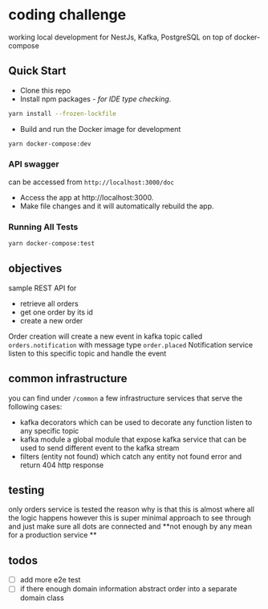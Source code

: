 # coding challenge

working local development for NestJs, Kafka, PostgreSQL on top of docker-compose

## Quick Start

- Clone this repo
- Install npm packages - _for IDE type checking_.

```bash
yarn install --frozen-lockfile
```

- Build and run the Docker image for development

```bash
yarn docker-compose:dev
```

### API swagger
can be accessed from `http://localhost:3000/doc`

- Access the app at http://localhost:3000.
- Make file changes and it will automatically rebuild the app.

### Running All Tests

```bash
yarn docker-compose:test
```

## objectives

sample REST API for 
- retrieve all orders
- get one order by its id
- create a new order

Order creation will create a new event in kafka topic called `orders.notification` with message type `order.placed`
Notification service listen to this specific topic and handle the event 

## common infrastructure

you can find under `/common` a few infrastructure services that serve the following cases:
- kafka decorators which can be used to decorate any function listen to any specific topic 
- kafka module a global module that expose kafka service that can be used to send different event to the kafka stream
- filters (entity not found) which catch any entity not found error and return 404 http response 

## testing 
only orders service is tested the reason why is that this is almost where all the logic happens however this is super minimal approach to see through and just make sure all dots are connected and **not enough by any mean for a production service
**

## todos 
- [ ] add more e2e test
- [ ] if there enough domain information abstract order into a separate domain class